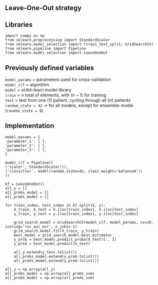 ## **Leave-One-Out strategy**

## **Libraries**  
    import numpy as np
    from sklearn.preprocessing import StandardScaler  
    from sklearn.model_selection import (train_test_split, GridSearchCV)
    from sklearn.pipeline import Pipeline
    from sklearn.model_selection import LeaveOneOut

## **Previously defined variables**
`model_params` = parameters used for cross-validation  
`model_clf` = algorithm  
`model` = scikit-learn model library  
`train` = $n$ total of elements, with $(n-1)$ for training  
`test` =  test from one ($1$) patient, cycling through all ($n$) patients  
`random_state = 42` $\rightarrow$ for all models, except for ensemble model (`random_state = 0`)

## **Implementation**
    model_params = {
    'parameter_1': [ ], 
    'parameter_2': [ ],
    'parameter_3': [ ],
    }

    model_clf = Pipeline([
    ('scaler', StandardScaler()),
    ('classifier', model(random_state=42, class_weight='balanced'))
    ])

    kf = LeaveOneOut()
    all_y = []
    all_probs_model = []
    all_preds_model = []

    for train_index, test_index in kf.split(X, y):
        X_train, X_test = X.iloc[train_index], X.iloc[test_index]
        y_train, y_test = y.iloc[train_index], y.iloc[test_index]
    
        grid_search_model = GridSearchCV(model_clf, model_params, cv=10, scoring='roc_auc_ovr', n_jobs=-1)
        grid_search_model.fit(X_train, y_train)
        best_model = grid_search_model.best_estimator_
        y_prob = best_model.predict_proba(X_test)[:, 1]
        y_pred = best_model.predict(X_test)
    
        all_y.extend(y_test.tolist())
        all_probs_model.extend(y_prob.tolist())
        all_preds_model.extend(y_pred.tolist())

    all_y = np.array(all_y)
    all_probs_model = np.array(all_probs_svm)
    all_preds_model = np.array(all_preds_svm)
